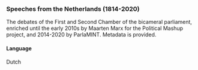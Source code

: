### Speeches from the Netherlands (1814-2020)
The debates of the First and Second Chamber of the bicameral parliament, enriched until the early 2010s by Maarten Marx for the Political Mashup project, and 2014-2020 by ParlaMINT. Metadata is provided.

#### Language
Dutch

